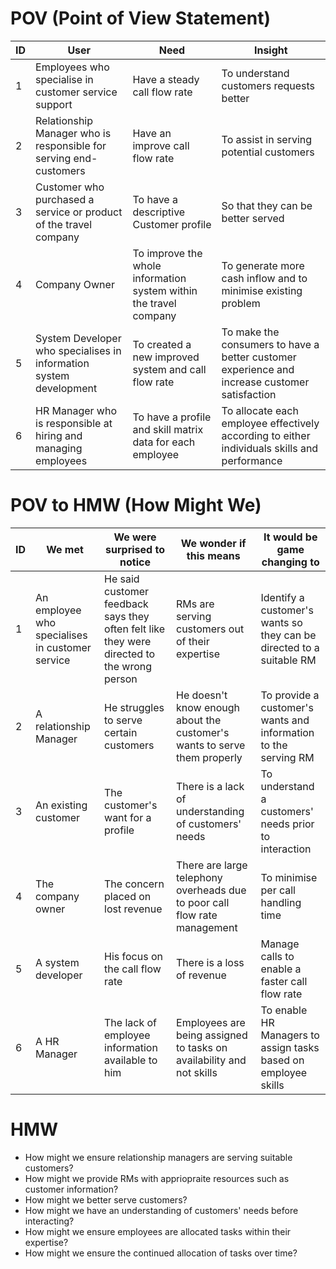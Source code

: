 # POV (Point of View Statement)

ID  | User  | Need  | Insight
--  | ----  | ----  | -------
1 | Employees who specialise in customer service support  | Have a steady call flow rate  | To understand customers requests better
2 | Relationship Manager who is responsible for serving end-customers | Have an improve call flow rate | To assist in serving potential customers 
3 | Customer who purchased a service or product of the travel company  | To have a descriptive Customer profile  | So that they can be better served
4 | Company Owner | To improve the whole information system within the travel company | To generate more cash inflow and to minimise existing problem
5 | System Developer who specialises in information system development  | To created a new improved system and call flow rate | To make the consumers to have a better customer experience and increase customer satisfaction
6 | HR Manager who is responsible at hiring and managing employees  | To have a profile and skill matrix data for each employee | To allocate each employee effectively according to either individuals skills and performance 

# POV to HMW (How Might We)

ID  | We met  | We were surprised to notice | We wonder if this means | It would be game changing to
--  | ------  | --------------------------- | ----------------------- | ----------------------------
1 | An employee who specialises in customer service | He said customer feedback says they often felt like they were directed to the wrong person  | RMs are serving customers out of their expertise  | Identify a customer's wants so they can be directed to a suitable RM
2 | A relationship Manager  | He struggles to serve certain customers | He doesn't know enough about the customer's wants to serve them properly  | To provide a customer's wants and information to the serving RM
3 | An existing customer  | The customer's want for a profile | There is a lack of understanding of customers' needs  | To understand a customers' needs prior to interaction
4 | The company owner | The concern placed on lost revenue  | There are large telephony overheads due to poor call flow rate management | To minimise per call handling time
5 | A system developer  | His focus on the call flow rate  | There is a loss of revenue | Manage calls to enable a faster call flow rate
6 | A HR Manager  | The lack of employee information available to him | Employees are being assigned to tasks on availability and not skills  | To enable HR Managers to assign tasks based on employee skills

# HMW

* How might we ensure relationship managers are serving suitable customers?
* How might we provide RMs with appriopraite resources such as customer information?
* How might we better serve customers?
* How might we have an understanding of customers' needs before interacting?
* How might we ensure employees are allocated tasks within their expertise?
* How might we ensure the continued allocation of tasks over time?

